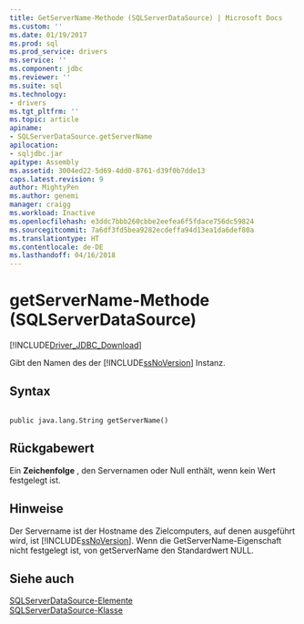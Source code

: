 ```yaml
---
title: GetServerName-Methode (SQLServerDataSource) | Microsoft Docs
ms.custom: ''
ms.date: 01/19/2017
ms.prod: sql
ms.prod_service: drivers
ms.service: ''
ms.component: jdbc
ms.reviewer: ''
ms.suite: sql
ms.technology:
- drivers
ms.tgt_pltfrm: ''
ms.topic: article
apiname:
- SQLServerDataSource.getServerName
apilocation:
- sqljdbc.jar
apitype: Assembly
ms.assetid: 3004ed22-5d69-4dd0-8761-d39f0b7dde13
caps.latest.revision: 9
author: MightyPen
ms.author: genemi
manager: craigg
ms.workload: Inactive
ms.openlocfilehash: e3ddc7bbb260cbbe2eefea6f5fdace756dc59824
ms.sourcegitcommit: 7a6df3fd5bea9282ecdeffa94d13ea1da6def80a
ms.translationtype: HT
ms.contentlocale: de-DE
ms.lasthandoff: 04/16/2018
---
```

# <a name="getservername-method-sqlserverdatasource"></a>getServerName-Methode (SQLServerDataSource)
[!INCLUDE[Driver_JDBC_Download](../../../includes/driver_jdbc_download.md)]

  Gibt den Namen des der [!INCLUDE[ssNoVersion](../../../includes/ssnoversion_md.md)] Instanz.  
  
## <a name="syntax"></a>Syntax  
  
```  
  
public java.lang.String getServerName()  
```  
  
## <a name="return-value"></a>Rückgabewert  
 Ein **Zeichenfolge** , den Servernamen oder Null enthält, wenn kein Wert festgelegt ist.  
  
## <a name="remarks"></a>Hinweise  
 Der Servername ist der Hostname des Zielcomputers, auf denen ausgeführt wird, ist [!INCLUDE[ssNoVersion](../../../includes/ssnoversion_md.md)]. Wenn die GetServerName-Eigenschaft nicht festgelegt ist, von getServerName den Standardwert NULL.  
  
## <a name="see-also"></a>Siehe auch  
 [SQLServerDataSource-Elemente](../../../connect/jdbc/reference/sqlserverdatasource-members.md)   
 [SQLServerDataSource-Klasse](../../../connect/jdbc/reference/sqlserverdatasource-class.md)  
  
  
